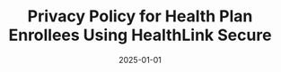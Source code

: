 ---
title: "Privacy Policy for Health Plan Enrollees Using HealthLink Secure"
date: 2025-01-01
layout: "privacy"
description: "Learn how HealthLink Secure protects your privacy when connecting your healthcare providers with your health plan data."
draft: false
---